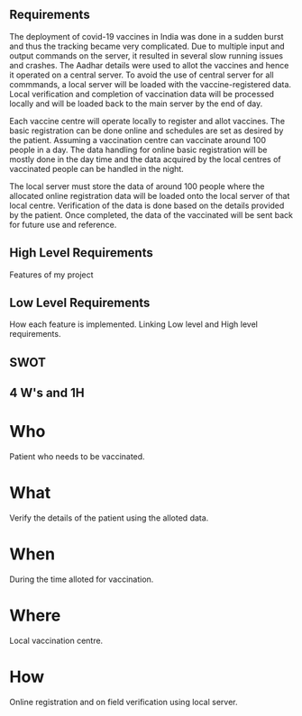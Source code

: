 ## Requirements
 The deployment of covid-19 vaccines in India was done in a sudden burst and thus the tracking became very complicated. Due to multiple input and output commands on the server, it resulted in several slow running issues and crashes. The Aadhar details were used to allot the vaccines and hence it operated on a central server. To avoid the use of central server for all commmands, a local server will be loaded with the vaccine-registered data. Local verification and completion of vaccination data will be processed locally and will be loaded back to the main server by the end of day.

Each vaccine centre will operate locally to register and allot vaccines. The basic registration can be done online and schedules are set as desired by the patient. Assuming a vaccination centre can vaccinate around 100 people in a day. The data handling for online basic registration will be mostly done in the day time and the data acquired by the local centres of vaccinated people can be handled in the night.

The local server must store the data of around 100 people where the allocated online registration data will be loaded onto the local server of that local centre. Verification of the data is done based on the details provided by the patient. Once completed, the data of the vaccinated will be sent back for future use and reference.
## High Level Requirements
 Features of my project

## Low Level Requirements
 How each feature is implemented.
 Linking Low level and High level requirements.


## SWOT

## 4 W's and 1H
# Who
Patient who needs to be vaccinated.
# What
Verify the details of the patient using the alloted data.
# When
During the time alloted for vaccination.
# Where
Local vaccination centre.
# How
Online registration and on field verification using local server.
